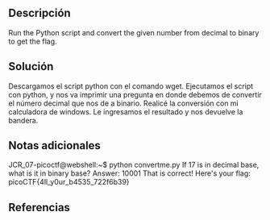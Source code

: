 
## Descripción

Run the Python script and convert the given number from decimal to binary to get the flag.

## Solución

Descargamos el script python con el comando wget.
Ejecutamos el script con python, y nos va imprimir una pregunta en donde debemos de convertir el número decimal que nos de a binario. Realicé la conversión con mi calculadora de windows.
Le ingresamos el resultado y nos devuelve la bandera.

## Notas adicionales

JCR_07-picoctf@webshell:~$ python convertme.py 
If 17 is in decimal base, what is it in binary base?
Answer: 10001
That is correct! Here's your flag: picoCTF{4ll_y0ur_b4535_722f6b39}

## Referencias

